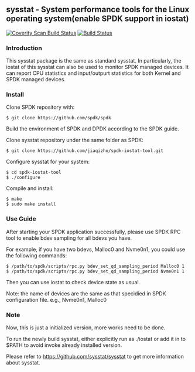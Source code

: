 ## sysstat - System performance tools for the Linux operating system(enable SPDK support in iostat)
[![Coverity Scan Build Status](https://scan.coverity.com/projects/4040/badge.svg)](https://scan.coverity.com/projects/sysstat-sysstat)
[![Build Status](https://travis-ci.org/sysstat/sysstat.svg?branch=master)](https://travis-ci.org/sysstat/sysstat)

### Introduction

This sysstat package is the same as standard sysstat. In particularly, the iostat of this sysstat can also be used to monitor SPDK managed devices. It can report CPU statistics and input/outpurt statistics for both Kernel and SPDK managed devices.

### Install

Clone SPDK repository with:

```
$ git clone https://github.com/spdk/spdk
```
Build the environment of SPDK and DPDK according to the SPDK guide.

Clone sysstat repository under the same folder as SPDK:

```
$ git clone https://github.com/jiaqizho/spdk-iostat-tool.git
```

Configure sysstat for your system:

```
$ cd spdk-iostat-tool
$ ./configure
```

Compile and install:

```
$ make
$ sudo make install
```
### Use Guide

After starting your SPDK application successfully, please use SPDK RPC tool to enable bdev sampling for all bdevs you have.

For example, if you have two bdevs, Malloc0 and Nvme0n1, you could use the following commands:

```
$ /path/to/spdk/scripts/rpc.py bdev_set_qd_sampling_period Malloc0 1
$ /path/to/spdk/scripts/rpc.py bdev_set_qd_sampling_period Nvme0n1 1
```
Then you can use iostat to check device state as usual. 

Note: the name of devices are the same as that specidied in SPDK configuration file. e.g., Nvme0n1, Malloc0

### Note

Now, this is just a initialized version, more works need to be done.

To run the newly build sysstat, either explicitly run as ./iostat or add it in to $PATH to avoid invoke already installed version.

Please refer to https://github.com/sysstat/sysstat to get more information about sysstat.
